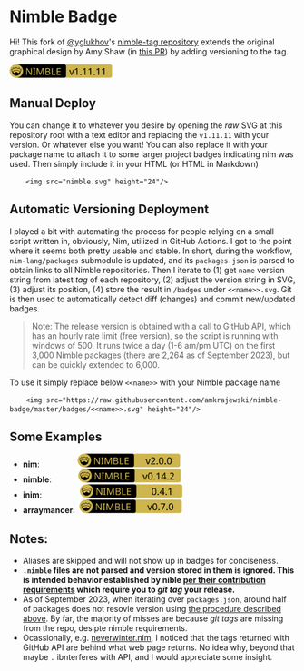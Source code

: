 # Nimble Badge

Hi! This fork of [@yglukhov](https://github.com/yglukhov)'s [nimble-tag repository](https://github.com/yglukhov/nimble-tag) extends the original graphical design by Amy Shaw (in [this PR](https://github.com/yglukhov/nimble-tag/pull/1)) by adding versioning to the tag.

<img src="nimble.svg" height="24"/>

## Manual Deploy
You can change it to whatever you desire by opening the _raw_ SVG at this repository root with a text editor and replacing the `v1.11.11` with your version. Or whatever else you want! You can also replace it with your package name to attach it to some larger project badges indicating nim was used. Then simply include it in your HTML (or HTML in Markdown)

        <img src="nimble.svg" height="24"/>


## Automatic Versioning Deployment
I played a bit with automating the process for people relying on a small script written in, obviously, Nim, utilized in GitHub Actions. I got to the point where it seems both pretty usable and stable. In short, during the workflow, `nim-lang/packages` submodule is updated, and its `packages.json` is parsed to obtain links to all Nimble repositories. Then I iterate to (1) get `name` version string from latest _tag_ of each repository, (2) adjust the version string in SVG, (3) adjust its position, (4) store the result in `/badges` under `<<name>>.svg`. Git is then used to automatically detect diff (changes) and commit new/updated badges.

>Note: The release version is obtained with a call to GitHub API, which has an hourly rate limit (free version), so the script is running with windows of 500. It runs twice a day (1-6 am/pm UTC) on the first 3,000 Nimble packages (there are 2,264 as of September 2023), but can be quickly extended to 6,000.

To use it simply replace below `<<name>>` with your Nimble package name

        <img src="https://raw.githubusercontent.com/amkrajewski/nimble-badge/master/badges/<<name>>.svg" height="24"/>

## Some Examples

- **nim**:&nbsp;&nbsp;&nbsp;&nbsp;&nbsp;&nbsp;&nbsp;&nbsp;&nbsp;&nbsp;&nbsp;&nbsp;&nbsp;&nbsp;&nbsp;&nbsp; <img src="https://raw.githubusercontent.com/amkrajewski/nimble-badge/master/badges/nim.svg" height="24"/>
- **nimble**: &nbsp;&nbsp;&nbsp;&nbsp;&nbsp;&nbsp;&nbsp;&nbsp;&nbsp;&nbsp;&nbsp;<img src="https://raw.githubusercontent.com/amkrajewski/nimble-badge/master/badges/nimble.svg" height="24"/>
- **inim**: &nbsp;&nbsp;&nbsp;&nbsp;&nbsp;&nbsp;&nbsp;&nbsp;&nbsp;&nbsp;&nbsp;&nbsp;&nbsp;&nbsp;&nbsp;&nbsp;<img src="https://raw.githubusercontent.com/amkrajewski/nimble-badge/master/badges/inim.svg" height="24"/>
- **arraymancer**:&nbsp; <img src="https://raw.githubusercontent.com/amkrajewski/nimble-badge/master/badges/arraymancer.svg" height="24"/>

## Notes:

- Aliases are skipped and will not show up in badges for conciseness.
- **`.nimble` files are not parsed and version stored in them is ignored. This is intended behavior established by nible [per their contribution requirements](https://github.com/nim-lang/packages/#releasing-a-new-package-version) which require you to _git tag_ your release.**
- As of September 2023, when iterating over `packages.json`, around half of packages does not resovle version using [the procedure described above](#automatic-versioning-deployment). By far, the majority of misses are because _git tags_ are missing from the repo, desipte nimble requirements.
- Ocassionally, e.g. [neverwinter.nim](https://github.com/niv/neverwinter.nim), I noticed that the tags returned with GitHub API are behind what web page returns. No idea why, beyond that maybe `.` ibnterferes with API, and I would appreciate some insight.